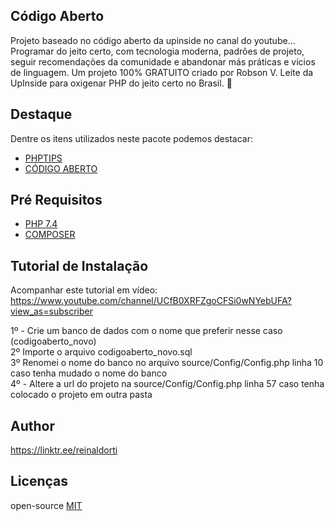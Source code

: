 
## Código Aberto
Projeto baseado no código aberto da upinside no canal do youtube...
Programar do jeito certo, com tecnologia moderna, padrões de projeto, seguir recomendações da comunidade e abandonar más práticas e vícios de linguagem.
Um projeto 100% GRATUITO criado por Robson V. Leite da UpInside para oxigenar PHP do jeito certo no Brasil. 🐘

## Destaque
Dentre os itens utilizados neste pacote podemos destacar:
* [PHPTIPS](https://www.youtube.com/watch?v=Zl1ZgfM9rSQ&list=PLi_gvjv-JgXqsmCAOrueT1-4JrnMW8_Gg)
* [CÓDIGO ABERTO](https://www.youtube.com/watch?v=TVK3sJi1GQE&list=PLi_gvjv-JgXpyYOJA-8TDQ0BLLugiX4jO)

## Pré Requisitos
* [PHP 7.4](https://www.php.net/downloads.php)
* [COMPOSER](https://getcomposer.org/)


## Tutorial de Instalação
Acompanhar este tutorial em vídeo:<br/>
https://www.youtube.com/channel/UCfB0XRFZgoCFSi0wNYebUFA?view_as=subscriber<br/>

1º - Crie um banco de dados com o nome que preferir nesse caso (codigoaberto_novo)<br/>
2º Importe o arquivo codigoaberto_novo.sql<br/>
3º Renomei o nome do banco no arquivo source/Config/Config.php linha 10 caso tenha mudado o nome do banco<br/>
4º - Altere a url do projeto na source/Config/Config.php linha 57 caso tenha colocado o projeto em outra pasta<br/>

## Author
https://linktr.ee/reinaldorti<br/>

## Licenças
open-source [MIT](http://opensource.org/licenses/MIT)<br/>
